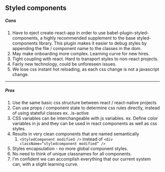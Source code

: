 ## Styled components

##### Cons

1. Have to eject create-react-app in order to use  babel-plugin-styled-components, a highly recommended supplement to the base styled-components library. This plugin makes it easier to debug styles by appending the file / component name to the classes in the dom.
2. May make onboarding more complex. Learning curve for new hires.
3. Tight coupling with react. Hard to transport styles to non-react projects.
4. Fairly new technology, could be unforeseen issues.
5. We lose css instant hot reloading, as each css change is not a javascript change.

---

##### Pros

1. Use the same basic css structure between react / react-native projects
2. Can use props / component state to determine css rules directly, instead of using stateful classes ex. .is-active
3. CSS variables can be interchangeable with js variables. ex. Define color variables in js and they can be used in react components as well as css styles.
4. Results in very clean components that are named semantically 
    1. `<StyledComponent modified />` instead of `<div className=“styledcomponent modified” />`
5. Styles encapsulation - no more global component styles.
6. No need to think of unique classnames for all components.
7. I'm confident we can accomplish everything that our current system can, with a slight learning curve.
